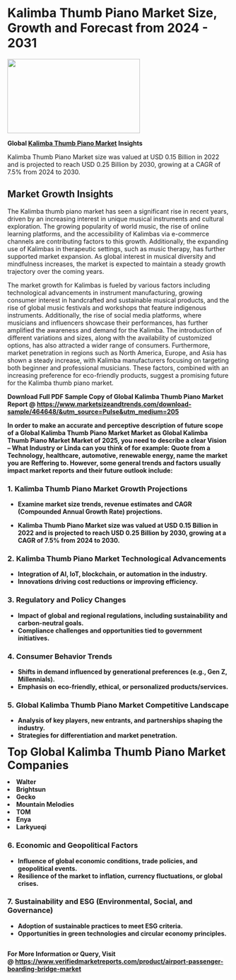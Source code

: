 <H1>Kalimba Thumb Piano Market Size, Growth and Forecast from 2024 - 2031</H1><img class="aligncenter size-medium wp-image-584254" src="https://thirdeyenews.in/wp-content/uploads/2024/09/Global-Market-Research-300x168.jpeg" alt="" width="300" height="168" /><p><strong>Global&nbsp;<a href="https://www.marketsizeandtrends.com/download-sample/464648/&amp;utm_source=Pulse&amp;utm_medium=205">Kalimba Thumb Piano Market</a> Insights</strong></p><p>Kalimba Thumb Piano Market size was valued at USD 0.15 Billion in 2022 and is projected to reach USD 0.25 Billion by 2030, growing at a CAGR of 7.5% from 2024 to 2030.</p><p><h2>Market Growth Insights</h2> <p>The Kalimba thumb piano market has seen a significant rise in recent years, driven by an increasing interest in unique musical instruments and cultural exploration. The growing popularity of world music, the rise of online learning platforms, and the accessibility of Kalimbas via e-commerce channels are contributing factors to this growth. Additionally, the expanding use of Kalimbas in therapeutic settings, such as music therapy, has further supported market expansion. As global interest in musical diversity and mindfulness increases, the market is expected to maintain a steady growth trajectory over the coming years.</p> <p><strong></strong></p> <p>The market growth for Kalimbas is fueled by various factors including technological advancements in instrument manufacturing, growing consumer interest in handcrafted and sustainable musical products, and the rise of global music festivals and workshops that feature indigenous instruments. Additionally, the rise of social media platforms, where musicians and influencers showcase their performances, has further amplified the awareness and demand for the Kalimba. The introduction of different variations and sizes, along with the availability of customized options, has also attracted a wider range of consumers. Furthermore, market penetration in regions such as North America, Europe, and Asia has shown a steady increase, with Kalimba manufacturers focusing on targeting both beginner and professional musicians. These factors, combined with an increasing preference for eco-friendly products, suggest a promising future for the Kalimba thumb piano market. <p><strong></p><p><span class=""><strong>Download Full PDF Sample Copy of Global Kalimba Thumb Piano Market Report</strong> @ <a href="https://www.marketsizeandtrends.com/download-sample/464648/&amp;utm_source=Pulse&amp;utm_medium=205" target="_blank">https://www.marketsizeandtrends.com/download-sample/464648/&amp;utm_source=Pulse&amp;utm_medium=205</a></span></p><p>In order to make an accurate and perceptive description of future scope of a Global&nbsp;Kalimba Thumb Piano Market Market as Global&nbsp;Kalimba Thumb Piano Market Market of 2025, you need to describe a clear Vision &ndash; What Industry or Linda can you think of for example: Quote from a Technology, healthcare, automotive, renewable energy, name the market you are Reffering to. However, some general trends and factors usually impact market reports and their future outlook include:</p><h3>1.&nbsp;<strong>Kalimba Thumb Piano Market Growth Projections</strong></h3><ul><li>Examine market size trends, revenue estimates and CAGR (Compounded Annual Growth Rate) projections.</li><li><p>Kalimba Thumb Piano Market size was valued at USD 0.15 Billion in 2022 and is projected to reach USD 0.25 Billion by 2030, growing at a CAGR of 7.5% from 2024 to 2030.</p></li></ul><h3>2.&nbsp;<strong>Kalimba Thumb Piano Market Technological Advancements</strong></h3><ul><li>Integration of AI, IoT, blockchain, or automation in the industry.</li><li>Innovations driving cost reductions or improving efficiency.</li></ul><h3>3.&nbsp;<strong>Regulatory and Policy Changes</strong></h3><ul><li>Impact of global and regional regulations, including sustainability and carbon-neutral goals.</li><li>Compliance challenges and opportunities tied to government initiatives.</li></ul><h3>4.&nbsp;<strong>Consumer Behavior Trends</strong></h3><ul><li>Shifts in demand influenced by generational preferences (e.g., Gen Z, Millennials).</li><li>Emphasis on eco-friendly, ethical, or personalized products/services.</li></ul><h3>5.&nbsp;<strong>Global Kalimba Thumb Piano Market Competitive Landscape</strong></h3><ul><li>Analysis of key players, new entrants, and partnerships shaping the industry.</li><li>Strategies for differentiation and market penetration.</li></ul><p data-pm-slice="1 1 []"><span style="color: inherit; font-family: inherit; font-size: 25px;">Top Global Kalimba Thumb Piano Market Companies</span></p><div class="" data-test-id=""><p><li>Walter</li><li> Brightsun</li><li> Gecko</li><li> Mountain Melodies</li><li> TOM</li><li> Enya</li><li> Larkyueqi</li></p></div><h3>6.&nbsp;<strong>Economic and Geopolitical Factors</strong></h3><ul><li>Influence of global economic conditions, trade policies, and geopolitical events.</li><li>Resilience of the market to inflation, currency fluctuations, or global crises.</li></ul><h3>7.&nbsp;<strong>Sustainability and ESG (Environmental, Social, and Governance)</strong></h3><ul><li>Adoption of sustainable practices to meet ESG criteria.</li><li>Opportunities in green technologies and circular economy principles.</li></ul><h2><strong style="font-size: 14px;">For More Information or Query, Visit @&nbsp;</strong><a style="background-color: #ffffff; font-size: 14px;" href="https://www.marketsizeandtrends.com/report/kalimba-thumb-piano-market/" target="_blank">https://www.verifiedmarketreports.com/product/airport-passenger-boarding-bridge-market</a></h2>
